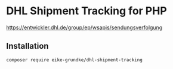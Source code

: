 # DHL Shipment Tracking for PHP

https://entwickler.dhl.de/group/ep/wsapis/sendungsverfolgung

## Installation

```
composer require eike-grundke/dhl-shipment-tracking
```


